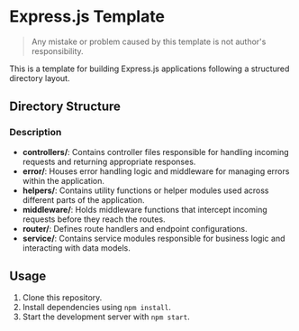 # Express.js Template

>Any mistake or problem caused by this template is not author's responsibility.

This is a template for building Express.js applications following a structured directory layout.

## Directory Structure

### Description

- **controllers/**: Contains controller files responsible for handling incoming requests and returning appropriate responses.
- **error/**: Houses error handling logic and middleware for managing errors within the application.
- **helpers/**: Contains utility functions or helper modules used across different parts of the application.
- **middleware/**: Holds middleware functions that intercept incoming requests before they reach the routes.
- **router/**: Defines route handlers and endpoint configurations.
- **service/**: Contains service modules responsible for business logic and interacting with data models.

## Usage

1. Clone this repository.
2. Install dependencies using `npm install`.
3. Start the development server with `npm start`.
